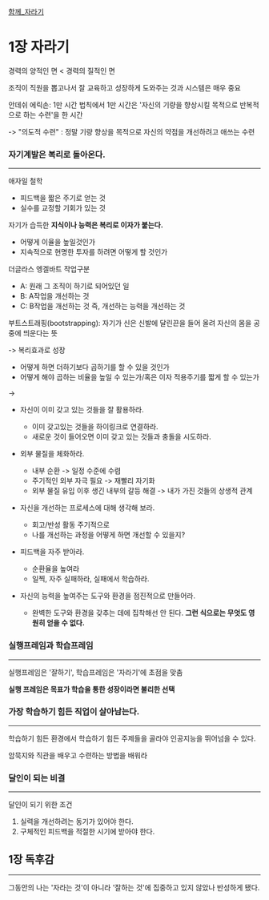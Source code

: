 [함께_자라기](..%2F%ED%95%A8%EA%BB%98_%EC%9E%90%EB%9D%BC%EA%B8%B0.md)


# 1장 자라기

경력의 양적인 면 < 경력의 질적인 면

조직이 직원을 뽑고나서 잘 교육하고 성장하게 도와주는 것과 시스템은 매우 중요

안데쉬 에릭손: 1만 시간 법칙에서 1만 시간은 '자신의 기량을 향상시킬 목적으로 반복적으로 하는 수련'을 한 시간

-> "의도적 수련" : 정말 기량 향상을 목적으로 자신의 약점을 개선하려고 애쓰는 수련

### 자기계발은 복리로 돌아온다.

---

애자일 철학
- 피드백을 짧은 주기로 얻는 것
- 실수를 교정할 기회가 있는 것

자기가 습득한 **지식이나 능력은 복리로 이자가 붙는다.**
- 어떻게 이율을 높일것인가
- 지속적으로 현명한 투자를 하려면 어떻게 할 것인가

더글라스 엥겔바트 작업구분
- A: 원래 그 조직이 하기로 되어있던 일
- B: A작업을 개선하는 것
- C: B작업을 개선하는 것 즉, 개선하는 능력을 개선하는 것

부트스트래핑(bootstrapping): 자기가 신은 신발에 달린끈을 들어 올려 자신의 몸을 공중에 띄운다는 뜻

-> 복리효과로 성장

- 어떻게 하면 더하기보다 곱하기를 할 수 있을 것인가
- 어떻게 해야 곱하는 비율을 높일 수 있는가/혹은 이자 적용주기를 짧게 할 수 있는가

->
- 자신이 이미 갖고 있는 것들을 잘 활용하라.
  - 이미 갖고있는 것들을 하이링크로 연결하라.
  - 새로운 것이 들어오면 이미 갖고 있는 것들과 충돌을 시도하라.
  

- 외부 물질을 체화하라.
  - 내부 순환 -> 일정 수준에 수렴
  - 주기적인 외부 자극 필요 -> 재빨리 자기화
  - 외부 물질 유입 이후 생긴 내부의 갈등 해결 -> 내가 가진 것들의 상생적 관계


- 자신을 개선하는 프로세스에 대해 생각해 보라.
  - 회고/반성 활동 주기적으로
  - 나를 개선하는 과정을 어떻게 하면 개선할 수 있을지?


- 피드백을 자주 받아라.
  - 순환율을 높여라
  - 일찍, 자주 실패하라, 실패에서 학습하라.


- 자신의 능력을 높여주는 도구와 환경을 점진적으로 만들어라.
  - 완벽한 도구와 환경을 갖추는 데에 집착해선 안 된다. **그런 식으로는 무엇도 영원히 얻을 수 없다.**
  
### 실행프레임과 학습프레임

---
실행프레임은 '잘하기', 학습프레임은 '자라기'에 초점을 맞춤

**실행 프레임은 목표가 학습을 통한 성장이라면 불리한 선택**


### 가장 학습하기 힘든 직업이 살아남는다.

---

학습하기 힘든 환경에서 학습하기 힘든 주제들을 골라야 인공지능을 뛰어넘을 수 있다.

암묵지와 직관을 배우고 수련하는 방법을 배워라

### 달인이 되는 비결

---
달인이 되기 위한 조건
1. 실력을 개선하려는 동기가 있어야 한다.
2. 구체적인 피드백을 적절한 시기에 받아야 한다.



## 1장 독후감

---

그동안의 나는 '자라는 것'이 아니라 '잘하는 것'에 집중하고 있지 않았나 반성하게 됐다.
